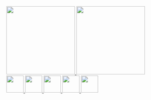 <div>
  <a href="https://github.com/alexdsouzaf">
  <img height="180em" src="https://github-readme-stats.vercel.app/api?username=alexdsouzaf&show_icons=true&theme=gotham&include_all_commits=true&count_private=true"/>
  <img height="180em" src="https://github-readme-stats.vercel.app/api/top-langs/?username=alexdsouzaf&layout=compact&langs_count=7&theme=gotham"/>
    <div>
      <img height="45em" src="https://img.shields.io/badge/CSharp-20232A?style=for-the-badge&logo=csharp&logoColor=white">
      <img height="45em" src="https://img.shields.io/badge/DotNet-20232A?style=for-the-badge&logo=dotnet&logoColor=darkgreen">
      <img height="45em" src="https://img.shields.io/badge/Xamarin-20232A?style=for-the-badge&logo=Xamarin&logoColor=green">
      <img height="45em" src="https://img.shields.io/badge/SQL-20232A?style=for-the-badge&logo=SQL&logoColor=white">
      <img height="45em" src="https://img.shields.io/badge/SQLite-20232A?style=for-the-badge&logo=SQLite&logoColor=gray">
    </div>

</div>
